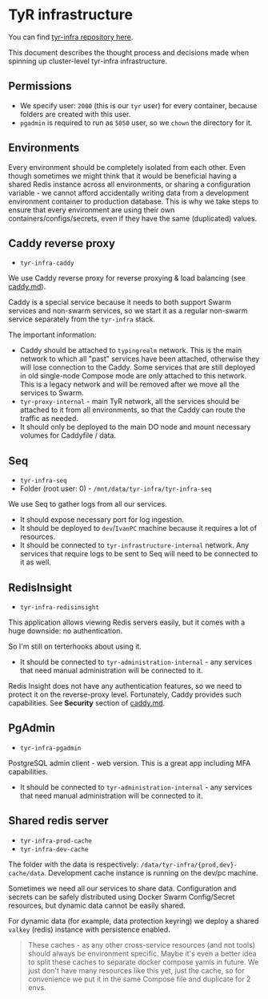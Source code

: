 # TyR infrastructure

You can find [tyr-infra repository here](https://github.com/ewancoder-tyr/tyr-infra).

This document describes the thought process and decisions made when spinning up cluster-level tyr-infra infrastructure.

## Permissions

- We specify user: `2000` (this is our `tyr` user) for every container, because folders are created with this user.
- `pgadmin` is required to run as `5050` user, so we `chown` the directory for it.

## Environments

Every environment should be completely isolated from each other. Even though sometimes we might think that it would be beneficial having a shared Redis instance across all environments, or sharing a configuration variable - we cannot afford accidentally writing data from a development environment container to production database. This is why we take steps to ensure that every environment are using their own containers/configs/secrets, even if they have the same (duplicated) values.

## Caddy reverse proxy

- `tyr-infra-caddy`

We use Caddy reverse proxy for reverse proxying & load balancing (see [caddy.md](caddy.md)).

Caddy is a special service because it needs to both support Swarm services and non-swarm services, so we start it as a regular non-swarm service separately from the `tyr-infra` stack.

The important information:

- Caddy should be attached to `typingrealm` network. This is the main network to which all "past" services have been attached, otherwise they will lose connection to the Caddy. Some services that are still deployed in old single-node Compose mode are only attached to this network. This is a legacy network and will be removed after we move all the services to Swarm.
- `tyr-proxy-internal` - main TyR network, all the services should be attached to it from all environments, so that the Caddy can route the traffic as needed.
- It should only be deployed to the main DO node and mount necessary volumes for Caddyfile / data.

## Seq

- `tyr-infra-seq`
- Folder (root user: 0) - `/mnt/data/tyr-infra/tyr-infra-seq`

We use Seq to gather logs from all our services.

- It should expose necessary port for log ingestion.
- It should be deployed to `dev`/`IvanPC` machine because it requires a lot of resources.
- It should be connected to `tyr-infrastructure-internal` network. Any services that require logs to be sent to Seq will need to be connected to it as well.

## RedisInsight

- `tyr-infra-redisinsight`

This application allows viewing Redis servers easily, but it comes with a huge downside: no authentication.

So I'm still on terterhooks about using it.

- It should be connected to `tyr-administration-internal` - any services that need manual administration will be connected to it.

Redis Insight does not have any authentication features, so we need to protect it on the reverse-proxy level. Fortunately, Caddy provides such capabilities. See **Security** section of [caddy.md](caddy.md).

## PgAdmin

- `tyr-infra-pgadmin`

PostgreSQL admin client - web version. This is a great app including MFA capabilities.

- It should be connected to `tyr-administration-internal` - any services that need manual administration will be connected to it.

## Shared redis server

- `tyr-infra-prod-cache`
- `tyr-infra-dev-cache`

The folder with the data is respectively: `/data/tyr-infra/{prod,dev}-cache/data`. Development cache instance is running on the dev/pc machine.

Sometimes we need all our services to share data. Configuration and secrets can be safely distributed using Docker Swarm Config/Secret resources, but dynamic data cannot be easily shared.

For dynamic data (for example, data protection keyring) we deploy a shared `valkey` (redis) instance with persistence enabled.

> These caches - as any other cross-service resources (and not tools) should always be environment specific. Maybe it's even a better idea to split these caches to separate docker compose yamls in future. We just don't have many resources like this yet, just the cache, so for convenience we put it in the same Compose file and duplicate for 2 envs.
